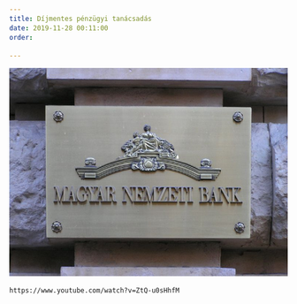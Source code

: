 ```yaml
---
title: Díjmentes pénzügyi tanácsadás
date: 2019-11-28 00:11:00
order: 

---
```

![](/uploads/MNB_logo.jpg)

    https://www.youtube.com/watch?v=ZtQ-u0sHhfM